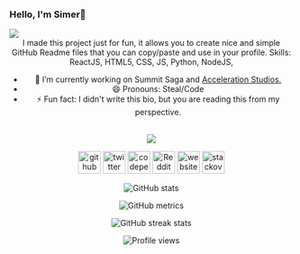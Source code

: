 ### Hello, I'm Simer👋

<img src="https://pbs.twimg.com/profile_banners/1506249926699020290/1647999143/1500x500" border-radius="50%">
<div align="center" style="background-image: url('https://i.pinimg.com/736x/2d/6e/8c/2d6e8cb9ff903c9516c2125277fff3b1.jpg');">
I made this project just for fun, it allows you to create nice and simple GitHub Readme files that you can copy/paste and use in your profile.
Skills: ReactJS, HTML5, CSS, JS, Python, NodeJS, 

- 🔭 I’m currently working on Summit Saga and [Acceleration Studios.](https://github.com/AcceleratedDevs)
- 😄 Pronouns: Steal/Code 
- ⚡ Fun fact: I didn't write this bio, but you are reading this from my perspective. 

 <br><img src="https://discord.c99.nl/widget/theme-2/960090126065750086.png"/><br>
  
[<img src='https://cdn.jsdelivr.net/npm/simple-icons@3.0.1/icons/github.svg' alt='github' height='40'>](https://github.com/JustSimer)  [<img src='https://cdn.jsdelivr.net/npm/simple-icons@3.0.1/icons/twitter.svg' alt='twitter' height='40'>](https://twitter.com/JustSimer)  [<img src='https://cdn.jsdelivr.net/npm/simple-icons@3.0.1/icons/codepen.svg' alt='codepen' height='40'>](https://codepen.io/JustSimer)  [<img src='https://cdn.jsdelivr.net/npm/simple-icons@3.0.1/icons/reddit.svg' alt='Reddit' height='40'>](https://www.reddit.com/user/JustSimer)  [<img src='https://cdn.jsdelivr.net/npm/simple-icons@3.0.1/icons/icloud.svg' alt='website' height='40'>](Simer00.repl.co)  [<img src='https://cdn.jsdelivr.net/npm/simple-icons@3.0.1/icons/stackoverflow.svg' alt='stackoverflow' height='40'>](httos://stackoverflow.com/JustSimer)  

![GitHub stats](https://github-readme-stats.vercel.app/api?username=JustSimer&theme=algolia&show_icons=true)  

![GitHub metrics](https://metrics.lecoq.io/JustSimer)  

![GitHub streak stats](https://github-readme-streak-stats.herokuapp.com/?user=JustSimer&theme=algolia)  

![Profile views](https://gpvc.arturio.dev/JustSimer)  
  
 </div>
